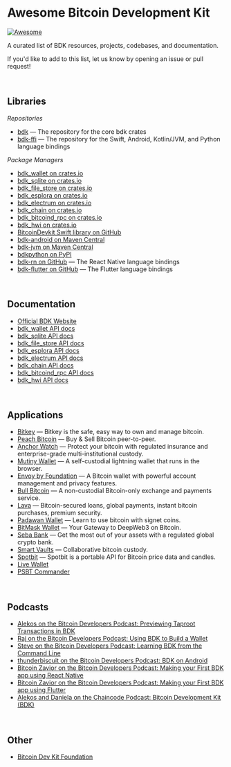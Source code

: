 # Awesome Bitcoin Development Kit
[![Awesome](https://awesome.re/badge.svg)](https://awesome.re)

A curated list of BDK resources, projects, codebases, and documentation.

If you'd like to add to this list, let us know by opening an issue or pull request!

<br>

## Libraries
_Repositories_
-   [bdk](https://github.com/bitcoindevkit/bdk) — The repository for the core bdk crates
-   [bdk-ffi](https://github.com/bitcoindevkit/bdk-ffi) — The repository for the Swift, Android, Kotlin/JVM, and Python language bindings

_Package Managers_
-   [bdk_wallet on crates.io](https://crates.io/crates/bdk_wallet)
-   [bdk_sqlite on crates.io](https://crates.io/crates/bdk_sqlite)
-   [bdk_file_store on crates.io](https://crates.io/crates/bdk_file_store)
-   [bdk_esplora on crates.io](https://crates.io/crates/bdk_esplora)
-   [bdk_electrum on crates.io](https://crates.io/crates/bdk_electrum)
-   [bdk_chain on crates.io](https://crates.io/crates/bdk_chain)
-   [bdk_bitcoind_rpc on crates.io](https://crates.io/crates/bdk_bitcoind_rpc)
-   [bdk_hwi on crates.io](https://crates.io/crates/bdk_hwi)
-   [BitcoinDevkit Swift library on GitHub](https://github.com/bitcoindevkit/bdk-swift)
-   [bdk-android on Maven Central](https://central.sonatype.com/artifact/org.bitcoindevkit/bdk-android)
-   [bdk-jvm on Maven Central](https://central.sonatype.com/artifact/org.bitcoindevkit/bdk-jvm)
-   [bdkpython on PyPI](https://pypi.org/project/bdkpython/)
-   [bdk-rn on GitHub](https://github.com/LtbLightning/bdk-rn) — The React Native language bindings
-   [bdk-flutter on GitHub](https://github.com/LtbLightning/bdk-flutter) — The Flutter language bindings

<br>

## Documentation
-   [Official BDK Website](https://bitcoindevkit.org/)
-   [bdk_wallet API docs](https://docs.rs/bdk/latest/bdk_wallet/)
-   [bdk_sqlite API docs](https://docs.rs/bdk_sqlite/latest/bdk_sqlite/)
-   [bdk_file_store API docs](https://docs.rs/bdk_file_store/latest/bdk_file_store/)
-   [bdk_esplora API docs](https://docs.rs/bdk_esplora/latest/bdk_esplora/)
-   [bdk_electrum API docs](https://docs.rs/bdk_electrum/latest/bdk_electrum/)
-   [bdk_chain API docs](https://docs.rs/bdk_chain/latest/bdk_chain/)
-   [bdk_bitcoind_rpc API docs](https://docs.rs/bdk_bitcoind_rpc/latest/bdk_bitcoind_rpc/)
-   [bdk_hwi API docs](https://docs.rs/bdk_hwi/latest/bdk_hwi/)

<br>

## Applications
-   [Bitkey](https://bitkey.build/) — Bitkey is the safe, easy way to own and manage bitcoin.
-   [Peach Bitcoin](https://peachbitcoin.com/) — Buy & Sell Bitcoin peer-to-peer.
-   [Anchor Watch](https://www.anchorwatch.com/) — Protect your bitcoin with regulated insurance and enterprise-grade multi-institutional custody. 
-   [Mutiny Wallet](https://www.mutinywallet.com/) — A self-custodial lightning wallet that runs in the browser.
-   [Envoy by Foundation](https://foundationdevices.com/) — A Bitcoin wallet with powerful account management and privacy features.
-   [Bull Bitcoin](https://www.bullbitcoin.com/) — A non-custodial Bitcoin-only exchange and payments service.
-   [Lava](https://www.lava.xyz/) — Bitcoin-secured loans, global payments, instant bitcoin purchases, premium security.
-   [Padawan Wallet](https://padawanwallet.com/) — Learn to use bitcoin with signet coins.
-   [BitMask Wallet](https://bitmask.app/) — Your Gateway to DeepWeb3 on Bitcoin.
-   [Seba Bank](https://www.seba.swiss/) — Get the most out of your assets with a regulated global crypto bank.
-   [Smart Vaults](https://www.smartvaults.io/) — Collaborative bitcoin custody.
-   [Spotbit](https://github.com/BlockchainCommons/spotbit) — Spotbit is a portable API for Bitcoin price data and candles.
-   [Live Wallet](https://github.com/Jwyman328/LiveWallet)
-   [PSBT Commander](https://github.com/Jared-Dahlke/psbt-commander)

<br>

## Podcasts
-   [Alekos on the Bitcoin Developers Podcast: Previewing Taproot Transactions in BDK](https://www.youtube.com/watch?v=PgjjKCE8DVc)
-   [Raj on the Bitcoin Developers Podcast: Using BDK to Build a Wallet](https://www.youtube.com/watch?v=GHSIPltK-mQ)
-   [Steve on the Bitcoin Developers Podcast: Learning BDK from the Command Line](https://www.youtube.com/watch?v=GHSIPltK-mQ)
-   [thunderbiscuit on the Bitcoin Developers Podcast: BDK on Android](https://www.youtube.com/watch?v=r6opVPa9YJI)
-   [Bitcoin Zavior on the Bitcoin Developers Podcast: Making your First BDK app using React Native](https://www.youtube.com/watch?v=gMpWA875go4)
-   [Bitcoin Zavior on the Bitcoin Developers Podcast: Making your First BDK app using Flutter](https://www.youtube.com/watch?v=bd7_u-X6g5Y)
-   [Alekos and Daniela on the Chaincode Podcast: Bitcoin Development Kit (BDK)](https://podcast.chaincode.com/2023/05/25/bdk-alekos-daniela)

<br>

## Other
-   [Bitcoin Dev Kit Foundation](https://bitcoindevkit.org/foundation/)
